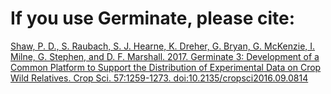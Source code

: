 # If you use Germinate, please cite:

[Shaw, P. D., S. Raubach, S. J. Hearne, K. Dreher, G. Bryan, G. McKenzie, I. Milne, G. Stephen, and D. F. Marshall. 2017. Germinate 3: Development of a Common Platform to Support the Distribution of Experimental Data on Crop Wild Relatives. Crop Sci. 57:1259-1273. doi:10.2135/cropsci2016.09.0814](https://dl.sciencesocieties.org/publications/cs/abstracts/57/3/1259)